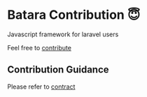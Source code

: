 # Batara Contribution 😇
Javascript framework for laravel users

Feel free to [contribute][pull-url]

## Contribution Guidance
Please refer to [contract][contract-url]

[pull-url]: https://github.com/idaman-id/batara/pulls
[contract-url]: https://github.com/idaman-id/contract
